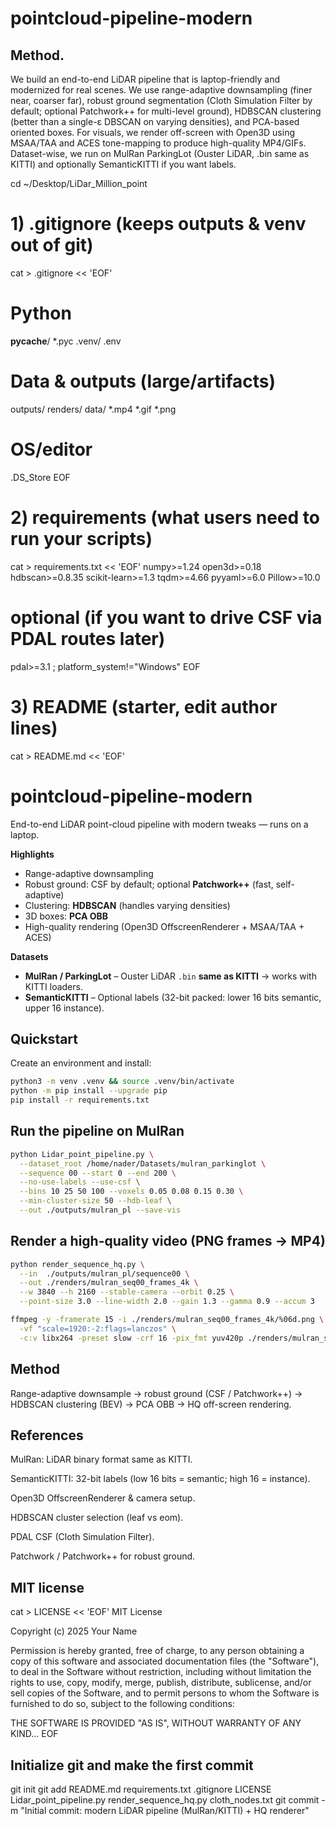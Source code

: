 # pointcloud-pipeline-modern




## Method. 

We build an end-to-end LiDAR pipeline that is laptop-friendly and modernized for real scenes. We use range-adaptive downsampling (finer near, coarser far), robust ground segmentation (Cloth Simulation Filter by default; optional Patchwork++ for multi-level ground), HDBSCAN clustering (better than a single-ε DBSCAN on varying densities), and PCA-based oriented boxes. For visuals, we render off-screen with Open3D using MSAA/TAA and ACES tone-mapping to produce high-quality MP4/GIFs. Dataset-wise, we run on MulRan ParkingLot (Ouster LiDAR, .bin same as KITTI) and optionally SemanticKITTI if you want labels.










cd ~/Desktop/LiDar_Million_point

# 1) .gitignore (keeps outputs & venv out of git)
cat > .gitignore << 'EOF'
# Python
__pycache__/
*.pyc
.venv/
.env

# Data & outputs (large/artifacts)
outputs/
renders/
data/
*.mp4
*.gif
*.png

# OS/editor
.DS_Store
EOF

# 2) requirements (what users need to run your scripts)
cat > requirements.txt << 'EOF'
numpy>=1.24
open3d>=0.18
hdbscan>=0.8.35
scikit-learn>=1.3
tqdm>=4.66
pyyaml>=6.0
Pillow>=10.0
# optional (if you want to drive CSF via PDAL routes later)
pdal>=3.1 ; platform_system!="Windows"
EOF

# 3) README (starter, edit author lines)
cat > README.md << 'EOF'
# pointcloud-pipeline-modern

End-to-end LiDAR point-cloud pipeline with modern tweaks — runs on a laptop.

**Highlights**
- Range-adaptive downsampling
- Robust ground: CSF by default; optional **Patchwork++** (fast, self-adaptive)
- Clustering: **HDBSCAN** (handles varying densities)
- 3D boxes: **PCA OBB**
- High-quality rendering (Open3D OffscreenRenderer + MSAA/TAA + ACES)

**Datasets**
- **MulRan / ParkingLot** – Ouster LiDAR `.bin` **same as KITTI** → works with KITTI loaders.  
- **SemanticKITTI** – Optional labels (32-bit packed: lower 16 bits semantic, upper 16 instance).

## Quickstart

Create an environment and install:
```bash
python3 -m venv .venv && source .venv/bin/activate
python -m pip install --upgrade pip
pip install -r requirements.txt

```




## Run the pipeline on MulRan
```bash
python Lidar_point_pipeline.py \
  --dataset_root /home/nader/Datasets/mulran_parkinglot \
  --sequence 00 --start 0 --end 200 \
  --no-use-labels --use-csf \
  --bins 10 25 50 100 --voxels 0.05 0.08 0.15 0.30 \
  --min-cluster-size 50 --hdb-leaf \
  --out ./outputs/mulran_pl --save-vis
```

## Render a high-quality video (PNG frames → MP4)
```bash
python render_sequence_hq.py \
  --in  ./outputs/mulran_pl/sequence00 \
  --out ./renders/mulran_seq00_frames_4k \
  --w 3840 --h 2160 --stable-camera --orbit 0.25 \
  --point-size 3.0 --line-width 2.0 --gain 1.3 --gamma 0.9 --accum 3
```

```bash
ffmpeg -y -framerate 15 -i ./renders/mulran_seq00_frames_4k/%06d.png \
  -vf "scale=1920:-2:flags=lanczos" \
  -c:v libx264 -preset slow -crf 16 -pix_fmt yuv420p ./renders/mulran_seq00_1080p.mp4
```


## Method

Range-adaptive downsample → robust ground (CSF / Patchwork++) → HDBSCAN clustering (BEV) → PCA OBB → HQ off-screen rendering.

## References

MulRan: LiDAR binary format same as KITTI.

SemanticKITTI: 32-bit labels (low 16 bits = semantic; high 16 = instance).

Open3D OffscreenRenderer & camera setup.

HDBSCAN cluster selection (leaf vs eom).

PDAL CSF (Cloth Simulation Filter).

Patchwork / Patchwork++ for robust ground.

## MIT license

cat > LICENSE << 'EOF'
MIT License

Copyright (c) 2025 Your Name

Permission is hereby granted, free of charge, to any person obtaining a copy
of this software and associated documentation files (the "Software"), to deal
in the Software without restriction, including without limitation the rights
to use, copy, modify, merge, publish, distribute, sublicense, and/or sell
copies of the Software, and to permit persons to whom the Software is
furnished to do so, subject to the following conditions:

THE SOFTWARE IS PROVIDED "AS IS", WITHOUT WARRANTY OF ANY KIND...
EOF

## Initialize git and make the first commit

git init
git add README.md requirements.txt .gitignore LICENSE Lidar_point_pipeline.py render_sequence_hq.py cloth_nodes.txt
git commit -m "Initial commit: modern LiDAR pipeline (MulRan/KITTI) + HQ renderer"


